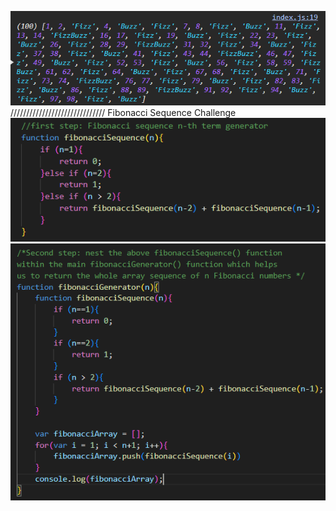 ![FizzBuzz game code output (with While Loop Chrome Console)](image.png)
//////////////////////////////
Fibonacci Sequence Challenge
![fibonacci term generator code](image-1.png)
![main function in alignment with challenge requirements](image-2.png)